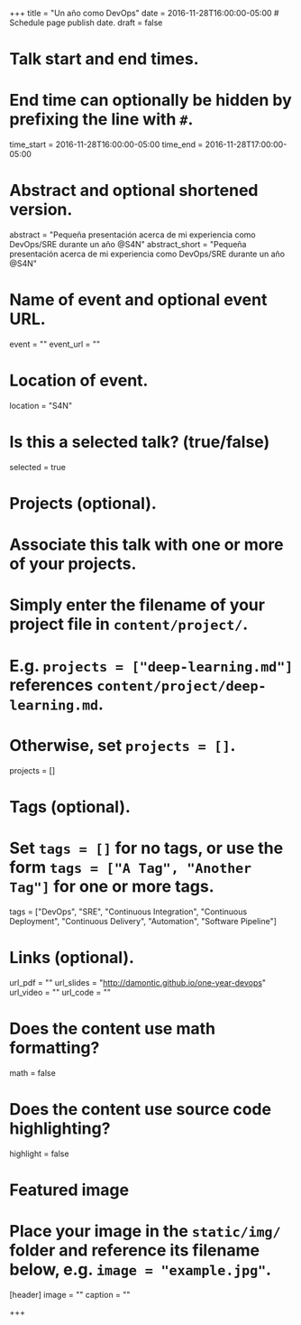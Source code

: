 +++
title = "Un año como DevOps"
date = 2016-11-28T16:00:00-05:00  # Schedule page publish date.
draft = false

# Talk start and end times.
#   End time can optionally be hidden by prefixing the line with `#`.
time_start = 2016-11-28T16:00:00-05:00
time_end = 2016-11-28T17:00:00-05:00

# Abstract and optional shortened version.
abstract = "Pequeña presentación acerca de mi experiencia como DevOps/SRE durante un año @S4N"
abstract_short = "Pequeña presentación acerca de mi experiencia como DevOps/SRE durante un año @S4N"

# Name of event and optional event URL.
event = ""
event_url = ""

# Location of event.
location = "S4N"

# Is this a selected talk? (true/false)
selected = true

# Projects (optional).
#   Associate this talk with one or more of your projects.
#   Simply enter the filename of your project file in `content/project/`.
#   E.g. `projects = ["deep-learning.md"]` references `content/project/deep-learning.md`.
#   Otherwise, set `projects = []`.
projects = []

# Tags (optional).
#   Set `tags = []` for no tags, or use the form `tags = ["A Tag", "Another Tag"]` for one or more tags.
tags = ["DevOps", "SRE", "Continuous Integration", "Continuous Deployment", "Continuous Delivery", "Automation", "Software Pipeline"]

# Links (optional).
url_pdf = ""
url_slides = "http://damontic.github.io/one-year-devops"
url_video = ""
url_code = ""

# Does the content use math formatting?
math = false

# Does the content use source code highlighting?
highlight = false

# Featured image
# Place your image in the `static/img/` folder and reference its filename below, e.g. `image = "example.jpg"`.
[header]
image = ""
caption = ""

+++
